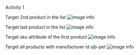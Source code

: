 Activity 1

Target 2nd product in the list
![image info](./assignments/Activity1_1.png)

Target last product in the list
![image info](./assignments/Activity1_2.png)

Target sku attribute of the first product
![image info](./assignments/Activity1_3.png)

Target all products with manufacturer id sjb-pet
![image info](./assignments/Activity1_4.png)